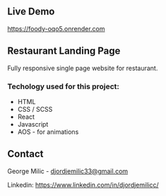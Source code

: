 <!-- LIVE DEMO -->
## Live Demo 
https://foody-oqo5.onrender.com

<!-- ABOUT THE PROJECT -->
## Restaurant Landing Page

Fully responsive single page website for restaurant.

### Techology used for this project:


* HTML
* CSS / SCSS
* React
* Javascript
* AOS - for animations




<!-- CONTACT -->
## Contact

George Milic -  djordjemilic33@gmail.com

Linkedin: https://www.linkedin.com/in/djordjemilicc/
